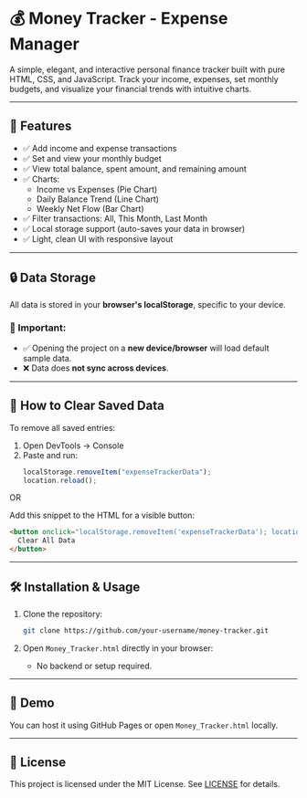 # 💰 Money Tracker - Expense Manager

A simple, elegant, and interactive personal finance tracker built with pure HTML, CSS, and JavaScript. Track your income, expenses, set monthly budgets, and visualize your financial trends with intuitive charts.

---

## 🧩 Features

- ✅ Add income and expense transactions
- ✅ Set and view your monthly budget
- ✅ View total balance, spent amount, and remaining amount
- ✅ Charts:
  - Income vs Expenses (Pie Chart)
  - Daily Balance Trend (Line Chart)
  - Weekly Net Flow (Bar Chart)
- ✅ Filter transactions: All, This Month, Last Month
- ✅ Local storage support (auto-saves your data in browser)
- ✅ Light, clean UI with responsive layout

---

## 🔒 Data Storage

All data is stored in your **browser's localStorage**, specific to your device.

### 📌 Important:
- ✅ Opening the project on a **new device/browser** will load default sample data.
- ❌ Data does **not sync across devices**.

---

## 🧼 How to Clear Saved Data

To remove all saved entries:
1. Open DevTools → Console
2. Paste and run:
   ```js
   localStorage.removeItem("expenseTrackerData");
   location.reload();
   ```

OR

Add this snippet to the HTML for a visible button:
```html
<button onclick="localStorage.removeItem('expenseTrackerData'); location.reload();">
  Clear All Data
</button>
```

---

## 🛠️ Installation & Usage

1. Clone the repository:
   ```bash
   git clone https://github.com/your-username/money-tracker.git
   ```

2. Open `Money_Tracker.html` directly in your browser:
   - No backend or setup required.

---

## 📌 Demo

You can host it using GitHub Pages or open `Money_Tracker.html` locally.

---

## 📝 License

This project is licensed under the MIT License. See [LICENSE](LICENSE) for details.
